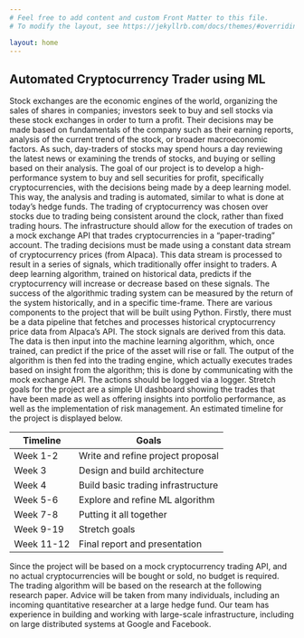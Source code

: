 ```yaml
---
# Feel free to add content and custom Front Matter to this file.
# To modify the layout, see https://jekyllrb.com/docs/themes/#overriding-theme-defaults

layout: home
---
```

## Automated Cryptocurrency Trader using ML

Stock exchanges are the economic engines of the world, organizing the sales of shares in companies; investors seek to buy and sell stocks via these stock exchanges in order to turn a profit. Their decisions may be made based on fundamentals of the company such as their earning reports, analysis of the current trend of the stock, or broader macroeconomic factors. As such, day-traders of stocks may spend hours a day reviewing the latest news or examining the trends of stocks, and buying or selling based on their analysis.
The goal of our project is to develop a high-performance system to buy and sell securities for profit, specifically cryptocurrencies, with the decisions being made by a deep learning model. This way, the analysis and trading is automated, similar to what is done at today’s hedge funds. The trading of cryptocurrency was chosen over stocks due to trading being consistent around the clock, rather than fixed trading hours. 
The infrastructure should allow for the execution of trades on a mock exchange API that trades cryptocurrencies in a “paper-trading” account. The trading decisions must be made using a constant data stream of cryptocurrency prices (from Alpaca). This data stream is processed to result in a series of signals, which traditionally offer insight to traders. A deep learning algorithm, trained on historical data, predicts if the cryptocurrency will increase or decrease based on these signals. The success of the algorithmic trading system can be measured by the return of the system historically, and in a specific time-frame. 
There are various components to the project that will be built using Python. Firstly, there must be a data pipeline that fetches and processes historical cryptocurrency price data from Alpaca’s API. The stock signals are derived from this data. The data is then input into the machine learning algorithm, which, once trained, can predict if the price of the asset will rise or fall. The output of the algorithm is then fed into the trading engine, which actually executes trades based on insight from the algorithm; this is done by communicating with the mock exchange API. The actions should be logged via a logger. Stretch goals for the project are a simple UI dashboard showing the trades that have been made as well as offering insights into portfolio performance, as well as the implementation of risk management. An estimated timeline for the project is displayed below.

| Timeline   | Goals                              |
|------------|------------------------------------|
| Week 1-2   |  Write and refine project proposal |
| Week 3     |    Design and build architecture   |
| Week 4     | Build basic trading infrastructure |
| Week 5-6   |   Explore and refine ML algorithm  |
| Week 7-8   | Putting it all together            |
| Week 9-19  |            Stretch goals           |
| Week 11-12 |    Final report and presentation   |

Since the project will be based on a mock cryptocurrency trading API, and no actual cryptocurrencies will be bought or sold, no budget is required. The trading algorithm will be based on the research at the following research paper. Advice will be taken from many individuals, including an incoming quantitative researcher at a large hedge fund. Our team has experience in building and working with large-scale infrastructure, including on large distributed systems at Google and Facebook.
